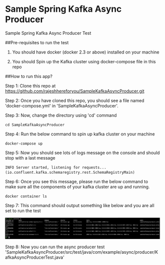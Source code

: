 # Sample Spring Kafka Async Producer
Sample Spring Kafka Async Producer Test


##Pre-requisites to run the test
1. You should have docker (docker 2.3 or above) installed on your machine

2. You should Spin up the Kafka cluster using docker-compose file in this repo

##How to run this app?

Step 1: Clone this repo at  https://github.com/rajeshhereforyou/SampleKafkaAsyncProducer.git


Step 2: Once you have cloned this repo, you should see a file named 'docker-compose.yml' in 'SampleKafkaAsyncProducer'.

Step 3: Now, change the directory using 'cd' command 

```
cd SampleKafkaAsyncProducer
```

Step 4: Run the below command to spin up kafka cluster on your machine

```
docker-compose up
```

Step 5: Now you should see lots of logs message on the console and should stop with a last message 
```
INFO Server started, listening for requests... (io.confluent.kafka.schemaregistry.rest.SchemaRegistryMain)
```

Step 6: Once you see this message, please run the below command to make sure all the components of your kafka cluster are up and running.
```
docker container ls
```

Step 7: This command should output something like below and you are all set to run the test

![Alt text](docker_container_ls_output.png "Docker Containers output") 

Step 8: Now you can run the async producer test 'SampleKafkaAsyncProducer/src/test/java/com/example/async/producer/KafkaAsyncProducerTest.java'

